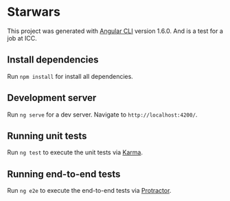 # Starwars

This project was generated with [Angular CLI](https://github.com/angular/angular-cli) version 1.6.0.
And is a test for a job at ICC.

## Install dependencies

Run `npm install` for install all dependencies.

## Development server

Run `ng serve` for a dev server. Navigate to `http://localhost:4200/`.

## Running unit tests

Run `ng test` to execute the unit tests via [Karma](https://karma-runner.github.io).

## Running end-to-end tests

Run `ng e2e` to execute the end-to-end tests via [Protractor](http://www.protractortest.org/).
